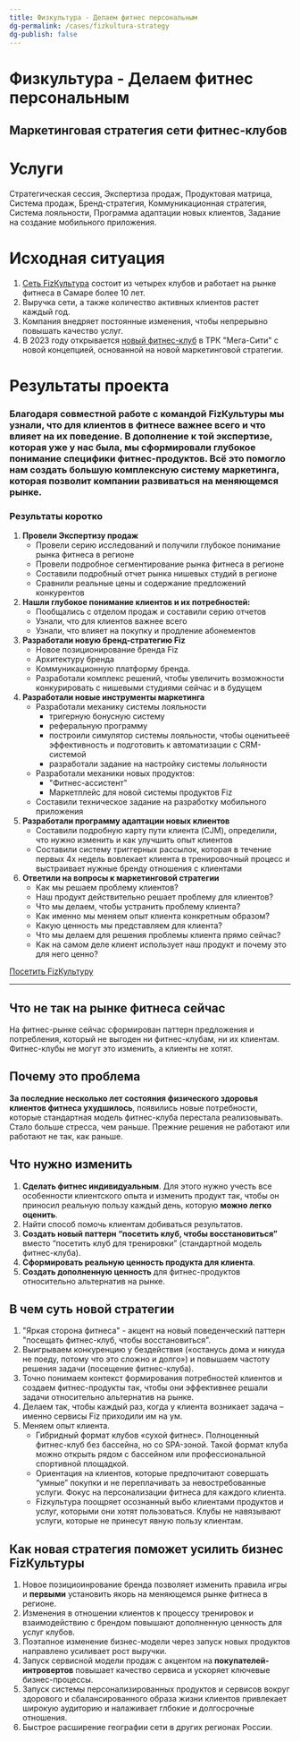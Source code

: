 ```yaml
---
title: Физкультура - Делаем фитнес персональным
dg-permalink: /cases/fizkultura-strategy
dg-publish: false
---
```

# Физкультура - Делаем фитнес персональным
## Маркетинговая стратегия сети фитнес-клубов

# Услуги
Стратегическая сессия, Экспертиза продаж, Продуктовая матрица, Система продаж, Бренд-стратегия, Коммуникационная стратегия, Система лояльности, Программа адаптации новых клиентов, Задание на создание мобильного приложения.

# Исходная ситуация
1. [Сеть FizКультура](http://fizkultura63.ru/) состоит из четырех клубов и работает на рынке фитнеса в Самаре более 10 лет.
2. Выручка сети, а также количество активных клиентов растет каждый год.
3. Компания внедряет постоянные изменения, чтобы непрерывно повышать качество услуг.
4. В 2023 году открывается [новый фитнес-клуб](https://megacity.fizkultura63.ru/) в ТРК "Мега-Сити" с новой концепцией, основанной на новой маркетинговой стратегии.

# Результаты проекта
### Благодаря совместной работе с командой FizКультуры мы узнали, что для клиентов в фитнесе важнее всего и что влияет на их поведение. В дополнение к той экспертизе, которая уже у нас была, мы сформировали глубокое понимание специфики фитнес-продуктов. Всё это помогло нам создать большую комплексную систему маркетинга, которая позволит компании развиваться на меняющемся рынке.

### Результаты коротко
1. **Провели Экспертизу продаж**
    - Провели серию исследований и получили глубокое понимание рынка фитнеса в регионе
    - Провели подробное сегментирование рынка фитнеса в регионе
    - Составили подробный отчет рынка нишевых студий в регионе
    - Сравнили реальные цены и содержание предложений конкурентов
2. **Нашли глубокое понимание клиентов и их потребностей:**
	- Пообщались с отделом продаж и составили серию отчетов
	- Узнали, что для клиентов важнее всего
	- Узнали, что влияет на покупку и продление абонементов
3. **Разработали новую бренд-стратегию Fiz**
	- Новое позиционирование бренда Fiz
	- Архитектуру бренда
	- Коммуникационную платформу бренда.
	- Разработали комплекс решений, чтобы увеличить возможности конкурировать с нишевыми студиями сейчас и в будущем
4. **Разработали новые инструменты маркетинга**
	- Разработали механику системы лояльности
		- тригерную бонусную систему
		- реферальную программу
		- построили симулятор системы лояльности, чтобы оценитьееё эффективность и подготовить к автоматизации с CRM-системой
		- разработали задание на настройку системы лольяности
	- Разработали механики новых продуктов: 
		- "Фитнес-ассистент"
		- Маркетплейс для новой системы продуктов Fiz
	- Составили техническое задание на разработку мобильного приложения
5. **Разработали программу адаптации новых клиентов**
	- Составили подробную карту пути клиента (CJM), определили, что нужно изменить и как улучшить опыт клиентов
	- Составили систему триггерных рассылок, которая в течение первых 4х недель вовлекает клиента в тренировочный процесс и выстраивает нужные бренду отношения с клиентами
6. **Ответили на вопросы к маркетинговой стратегии**
	-   Как мы решаем проблему клиентов?
	-   Наш продукт действительно решает проблему для клиентов?
	-   Что мы делаем, чтобы устранить проблему клиента?
	-   Как именно мы меняем опыт клиента конкретным образом?
	-   Какую ценность мы представляем для клиента?
	-   Что мы делаем для решения проблемы клиента прямо сейчас?
	-   Как на самом деле клиент использует наш продукт и почему это для него ценно?

[Посетить FizКультуру](https://megacity.fizkultura63.ru/)

---

## Что не так на рынке фитнеса сейчас
На фитнес-рынке сейчас сформирован паттерн предложения и потребления, который не выгоден ни фитнес-клубам, ни их клиентам. Фитнес-клубы не могут это изменить, а клиенты не хотят.

## Почему это проблема
**За последние несколько лет состояния физического здоровья клиентов фитнеса ухудшилось**, появились новые потребности, которые стандартная модель фитнес-клуба перестала реализовывать. Стало больше стресса, чем раньше. Прежние решения не работают или работают не так, как раньше.

## Что нужно изменить
1. **Сделать фитнес индивидуальным**. Для этого нужно учесть все особенности клиентского опыта и изменить продукт так, чтобы он приносил реальную пользу каждый день, которую **можно легко оценить**.
2. Найти способ помочь клиентам добиваться результатов.
3. **Создать новый паттерн “посетить клуб, чтобы восстановиться”** вместо “посетить клуб для тренировки” (стандартной модель фитнес-клуба).
4. **Сформировать реальную ценность продукта для клиента**.
5. **Создать дополненную ценность** для фитнес-продуктов относительно альтернатив на рынке.

## В чем суть новой стратегии
1. "Яркая сторона фитнеса" - акцент на новый поведенческий паттерн "посещать фитнес-клуб, чтобы восстановиться".
2. Выигрываем конкуренцию у бездействия («останусь дома и никуда не поеду, потому что это сложно и долго») и повышаем частоту решения задачи (посещение фитнес-клуба).
3. Точно понимаем контекст формирования потребностей клиентов и создаем фитнес-продукты так, чтобы они эффективнее решали задачи относительно альтернатив на рынке.
4. Делаем так, чтобы каждый раз, когда у клиента возникает задача – именно сервисы Fiz приходили им на ум.
5. Меняем опыт клиента.
    - Гибридный формат клубов «сухой фитнес». Полноценный фитнес-клуб без бассейна, но со SPA-зоной. Такой формат клуба можно открыть рядом с бассейном или профессиональной спортивной площадкой.
    - Ориентация на клиентов, которые предпочитают совершать “умные” покупки и не переплачивать за невостребованные услуги. Фокус на персонализации фитнеса для каждого клиента. 
    - Fizкультура поощряет осознанный выбо клиентами продуктов и услуг, которыми они хотят пользоваться. Клубы не навязывают услуги, которые не принесут явную пользу клиентам.

## Как новая стратегия поможет усилить бизнес FizКультуры
1. Новое позициоинрование бренда позволяет изменить правила игры и **первыми** установить якорь на меняющемся рынке фитнеса в регионе.
2. Изменения в отношении клиентов к процессу тренировок и взаимодействию с брендом повышают дополненную ценность для услуг клубов.
3. Поэтапное изменение бизнес-модели через запуск новых продуктов направлено усиливает рост выручки.
4. Запуск сервисной модели продаж с акцентом на **покупателей-интровертов** повышает качество сервиса и ускоряет ключевые бизнес-процессы.
5. Запуск системы персонализированных продуктов и сервисов вокруг здорового и сбалансированного образа жизни клиентов привлекает широкую аудиторию и налаживает глбокие и долгосрочные отношения.
6. Быстрое расширение географии сети в других регионах России.